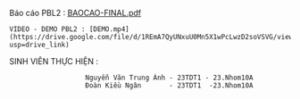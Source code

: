 Báo cáo PBL2 : [BAOCAO-FINAL.pdf](https://github.com/user-attachments/files/18299404/BAOCAO-FINAL.pdf)

	VIDEO - DEMO PBL2 : [DEMO.mp4](https://drive.google.com/file/d/1REmA7QyUNxuU0Mn5X1wPcLwzD2soVSVG/view?usp=drive_link)
SINH VIÊN THỰC HIỆN :  

                       Nguyễn Văn Trung Ánh - 23TDT1 - 23.Nhom10A
                       Đoàn Kiều Ngân       - 23TDT1  -23.Nhom10A 
                      
